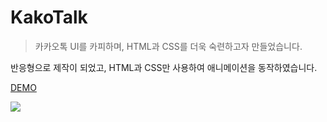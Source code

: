 # KakoTalk

> 카카오톡 UI를 카피하며, HTML과 CSS를 더욱 숙련하고자 만들었습니다.

반응형으로 제작이 되었고, HTML과 CSS만 사용하여 애니메이션을 동작하였습니다.

[DEMO](http://copy.tammolo.com/copy_kokoatalk/src/pages/chatting/on-commuting.html)

![](https://user-images.githubusercontent.com/11402468/60663606-a8767b00-9e9a-11e9-8299-764d05416890.png)
